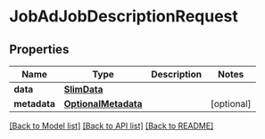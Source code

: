 # JobAdJobDescriptionRequest


## Properties
Name | Type | Description | Notes
------------ | ------------- | ------------- | -------------
**data** | [**SlimData**](SlimData.md) |  | 
**metadata** | [**OptionalMetadata**](OptionalMetadata.md) |  | [optional] 

[[Back to Model list]](../README.md#documentation-for-models) [[Back to API list]](../README.md#documentation-for-api-endpoints) [[Back to README]](../README.md)


